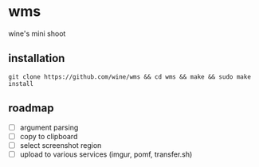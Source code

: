 # wms
wine's mini shoot

## installation
`git clone https://github.com/wine/wms && cd wms && make && sudo make install`

## roadmap

- [ ] argument parsing
- [ ] copy to clipboard
- [ ] select screenshot region
- [ ] upload to various services (imgur, pomf, transfer.sh)
